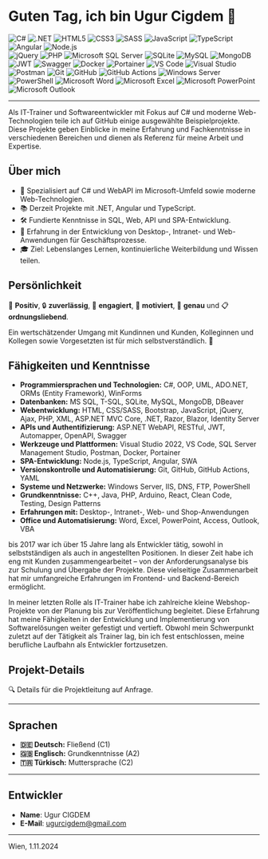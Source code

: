 # Guten Tag, ich bin Ugur Cigdem 👋

  ![C#](https://img.shields.io/badge/-C%23-239120?style=flat&logo=c-sharp&logoColor=white) 
  ![.NET](https://img.shields.io/badge/-.NET-512BD4?style=flat&logo=dotnet&logoColor=white) 
  ![HTML5](https://img.shields.io/badge/-HTML5-E34F26?style=flat&logo=html5&logoColor=white) 
  ![CSS3](https://img.shields.io/badge/-CSS3-1572B6?style=flat&logo=css3&logoColor=white) 
  ![SASS](https://img.shields.io/badge/-SASS-CC6699?style=flat&logo=sass&logoColor=white) 
  ![JavaScript](https://img.shields.io/badge/-JavaScript-F7DF1E?style=flat&logo=javascript&logoColor=black) 
  ![TypeScript](https://img.shields.io/badge/-TypeScript-007ACC?style=flat&logo=typescript&logoColor=white) 
  ![Angular](https://img.shields.io/badge/-Angular-DD0031?style=flat&logo=angular&logoColor=white) 
  ![Node.js](https://img.shields.io/badge/-Node.js-339933?style=flat&logo=node.js&logoColor=white)  
  ![jQuery](https://img.shields.io/badge/-jQuery-0769AD?style=flat&logo=jquery&logoColor=white) 
  ![PHP](https://img.shields.io/badge/-PHP-777BB4?style=flat&logo=php&logoColor=white) 
  ![Microsoft SQL Server](https://img.shields.io/badge/-Microsoft%20SQL%20Server-CC2927?style=flat&logo=microsoft-sql-server&logoColor=white) 
  ![SQLite](https://img.shields.io/badge/-SQLite-003B57?style=flat&logo=sqlite&logoColor=white) 
  ![MySQL](https://img.shields.io/badge/-MySQL-4479A1?style=flat&logo=mysql&logoColor=white) 
  ![MongoDB](https://img.shields.io/badge/-MongoDB-47A248?style=flat&logo=mongodb&logoColor=white)
  ![JWT](https://img.shields.io/badge/-JWT-000000?style=flat&logo=json-web-tokens&logoColor=white) 
  ![Swagger](https://img.shields.io/badge/-Swagger-85EA2D?style=flat&logo=swagger&logoColor=black)
  ![Docker](https://img.shields.io/badge/-Docker-2496ED?style=flat&logo=docker&logoColor=white) 
  ![Portainer](https://img.shields.io/badge/-Portainer-13BEF9?style=flat&logo=portainer&logoColor=white) 
  ![VS Code](https://img.shields.io/badge/-VS%20Code-007ACC?style=flat&logo=visual-studio-code&logoColor=white) 
  ![Visual Studio](https://img.shields.io/badge/-Visual%20Studio-5C2D91?style=flat&logo=visual-studio&logoColor=white) 
  ![Postman](https://img.shields.io/badge/-Postman-FF6C37?style=flat&logo=postman&logoColor=white)
  ![Git](https://img.shields.io/badge/-Git-F05032?style=flat&logo=git&logoColor=white) 
  ![GitHub](https://img.shields.io/badge/-GitHub-181717?style=flat&logo=github&logoColor=white) 
  ![GitHub Actions](https://img.shields.io/badge/-GitHub%20Actions-2088FF?style=flat&logo=github-actions&logoColor=white)
  ![Windows Server](https://img.shields.io/badge/-Windows%20Server-0078D6?style=flat&logo=windows&logoColor=white) 
  ![PowerShell](https://img.shields.io/badge/-PowerShell-5391FE?style=flat&logo=powershell&logoColor=white)
  ![Microsoft Word](https://img.shields.io/badge/-Microsoft%20Word-2B579A?style=flat&logo=microsoft-word&logoColor=white) 
  ![Microsoft Excel](https://img.shields.io/badge/-Microsoft%20Excel-217346?style=flat&logo=microsoft-excel&logoColor=white) 
  ![Microsoft PowerPoint](https://img.shields.io/badge/-Microsoft%20PowerPoint-B7472A?style=flat&logo=microsoft-powerpoint&logoColor=white) 
  ![Microsoft Outlook](https://img.shields.io/badge/-Microsoft%20Outlook-0078D4?style=flat&logo=microsoft-outlook&logoColor=white)

----

Als IT-Trainer und Softwareentwickler mit Fokus auf C# und moderne Web-Technologien teile ich auf GitHub einige ausgewählte Beispielprojekte. Diese Projekte geben Einblicke in meine Erfahrung und Fachkenntnisse in verschiedenen Bereichen und dienen als Referenz für meine Arbeit und Expertise.



## Über mich
- 🌱 Spezialisiert auf C# und WebAPI im Microsoft-Umfeld sowie moderne Web-Technologien.
- 📚 Derzeit Projekte mit .NET, Angular und TypeScript.
- 🛠️ Fundierte Kenntnisse in SQL, Web, API und SPA-Entwicklung.
- 💼 Erfahrung in der Entwicklung von Desktop-, Intranet- und Web-Anwendungen für Geschäftsprozesse.
- 🎓 Ziel: Lebenslanges Lernen, kontinuierliche Weiterbildung und Wissen teilen.


## Persönlichkeit
💪 **Positiv**, 🔒 **zuverlässig**, 💼 **engagiert**, 🚀 **motiviert**, 🎯 **genau** und 📋 **ordnungsliebend**.

Ein wertschätzender Umgang mit Kundinnen und Kunden, Kolleginnen und Kollegen sowie Vorgesetzten ist für mich selbstverständlich. 🤝


## Fähigkeiten und Kenntnisse
- **Programmiersprachen und Technologien:** C#, OOP, UML, ADO.NET, ORMs (Entity Framework), WinForms
- **Datenbanken:** MS SQL, T-SQL, SQLite, MySQL, MongoDB, DBeaver
- **Webentwicklung:** HTML, CSS/SASS, Bootstrap, JavaScript, jQuery, Ajax, PHP, XML, ASP.NET MVC Core, .NET, Razor, Blazor, Identity Server
- **APIs und Authentifizierung:** ASP.NET WebAPI, RESTful, JWT, Automapper, OpenAPI, Swagger
- **Werkzeuge und Plattformen:** Visual Studio 2022, VS Code, SQL Server Management Studio, Postman, Docker, Portainer
- **SPA-Entwicklung:** Node.js, TypeScript, Angular, SWA
- **Versionskontrolle und Automatisierung:** Git, GitHub, GitHub Actions, YAML
- **Systeme und Netzwerke:** Windows Server, IIS, DNS, FTP, PowerShell
- **Grundkenntnisse:** C++, Java, PHP, Arduino, React, Clean Code, Testing, Design Patterns
- **Erfahrungen mit:** Desktop-, Intranet-, Web- und Shop-Anwendungen
- **Office und Automatisierung:** Word, Excel, PowerPoint, Access, Outlook, VBA

bis 2017 war ich über 15 Jahre lang als Entwickler tätig, sowohl in selbstständigen als auch in angestellten Positionen. In dieser Zeit habe ich eng mit Kunden zusammengearbeitet – von der Anforderungsanalyse bis zur Schulung und Übergabe der Projekte. Diese vielseitige Zusammenarbeit hat mir umfangreiche Erfahrungen im Frontend- und Backend-Bereich ermöglicht.

In meiner letzten Rolle als IT-Trainer habe ich zahlreiche kleine Webshop-Projekte von der Planung bis zur Veröffentlichung begleitet. Diese Erfahrung hat meine Fähigkeiten in der Entwicklung und Implementierung von Softwarelösungen weiter gefestigt und vertieft. Obwohl mein Schwerpunkt zuletzt auf der Tätigkeit als Trainer lag, bin ich fest entschlossen, meine berufliche Laufbahn als Entwickler fortzusetzen.

## Projekt-Details
🔍 Details für die Projektleitung auf Anfrage.

---

## Sprachen
- **🇩🇪 Deutsch:** Fließend (C1)
- **🇬🇧 Englisch:** Grundkenntnisse (A2)
- **🇹🇷 Türkisch:** Muttersprache (C2)

----

## Entwickler
- **Name**: Ugur CIGDEM
- **E-Mail**: [ugurcigdem@gmail.com](mailto:ugurcigdem@gmail.com)

---

Wien, 1.11.2024